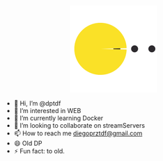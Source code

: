 <div align="center">
	<br>
	<img src="https://raw.githubusercontent.com/Aniket965/Aniket965/master/pacman.svg?sanitize=true" width="200" height="200">
</div>

- 👋 Hi, I’m @dptdf
- 👀 I’m interested in WEB
- 🌱 I’m currently learning Docker
- 💞️ I’m looking to collaborate on streamServers
- 📫 How to reach me diegoprztdf@gmail.com
- 😄 Old DP
- ⚡ Fun fact: to old.

<!---
diegoprztdf/diegoprztdf is a ✨ special ✨ repository because its `README.md` (this file) appears on your GitHub profile.
You can click the Preview link to take a look at your changes.
--->
